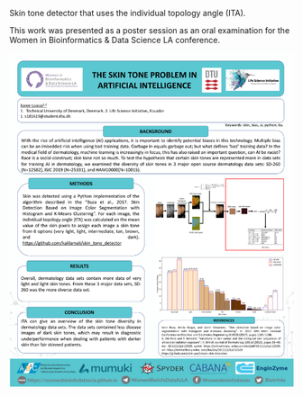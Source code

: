 Skin tone detector that uses the individual topology angle (ITA).

This work was presented as a poster session as an oral examination for the Women in Bioinformatics & Data Science LA conference.

![image](https://github.com/kalilamali/skin_detector/blob/master/Loaiza_Karen_Poster72.png)
